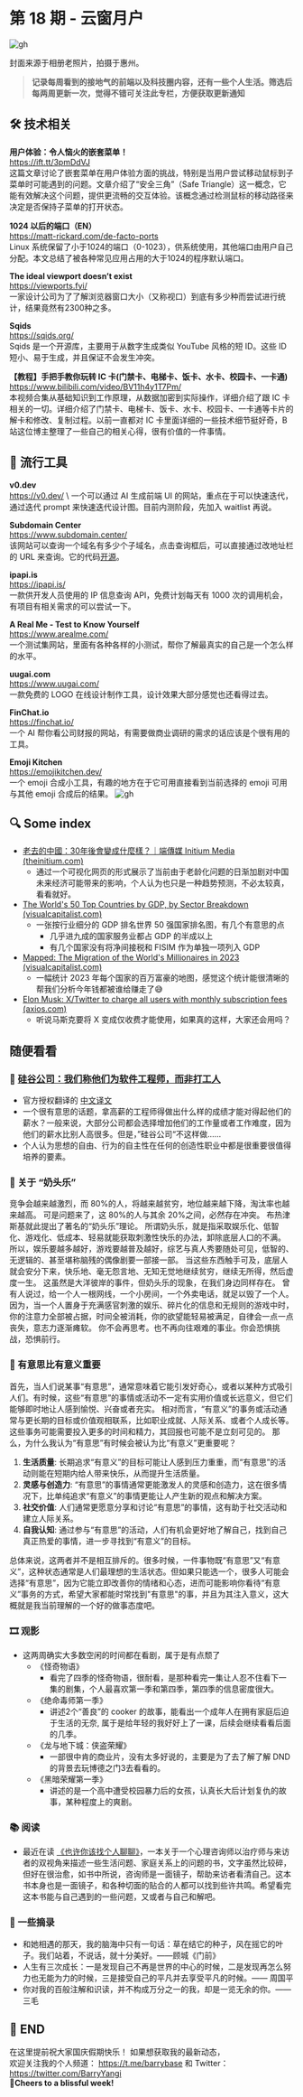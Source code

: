 # 第 18 期 - 云窗月户
![gh](https://cdn.jsdelivr.net/gh/BarryYangi/ObsStaticData@main/obsidian/1695436400000zjseyf.png)

封面来源于相册老照片，拍摄于惠州。

>**记录每周看到的接地气的前端以及科技圈内容，还有一些个人生活。筛选后每两周更新一次，觉得不错可关注此专栏，方便获取更新通知**

## 🛠️ 技术相关
**用户体验：令人恼火的嵌套菜单！** \
https://ift.tt/3pmDdVJ \
这篇文章讨论了嵌套菜单在用户体验方面的挑战，特别是当用户尝试移动鼠标到子菜单时可能遇到的问题。文章介绍了“安全三角”（Safe Triangle）这一概念，它能有效解决这个问题，提供更流畅的交互体验。该概念通过检测鼠标的移动路径来决定是否保持子菜单的打开状态。

**1024 以后的端口（EN）** \
https://matt-rickard.com/de-facto-ports \
Linux 系统保留了小于1024的端口（0-1023），供系统使用，其他端口由用户自己分配。本文总结了被各种常见应用占用的大于1024的程序默认端口。

**The ideal viewport doesn’t exist** \
https://viewports.fyi/ \
一家设计公司为了了解浏览器窗口大小（又称视口）到底有多少种而尝试进行统计，结果竟然有2300种之多。

**Sqids** \
https://sqids.org/ \
Sqids 是一个开源库，主要用于从数字生成类似 YouTube 风格的短 ID。这些 ID 短小、易于生成，并且保证不会发生冲突。

**【教程】手把手教你玩转 IC 卡(门禁卡、电梯卡、饭卡、水卡、校园卡、一卡通)** \
https://www.bilibili.com/video/BV11h4y1T7Pm/ \
本视频合集从基础知识到工作原理，从数据加密到实际操作，详细介绍了跟 IC 卡相关的一切。详细介绍了门禁卡、电梯卡、饭卡、水卡、校园卡、一卡通等卡片的解卡和修改、复制过程。以前一直都对 IC 卡里面详细的一些技术细节挺好奇，B 站这位博主整理了一些自己的相关心得，很有价值的一件事情。
## 🧰 流行工具
**v0.dev** \
https://v0.dev/ \ 
一个可以通过 AI 生成前端 UI 的网站，重点在于可以快速迭代，通过迭代 prompt 来快速迭代设计图。目前内测阶段，先加入 waitlist 再说。

**Subdomain Center** \
https://www.subdomain.center/ \
该网站可以查询一个域名有多少个子域名，点击查询框后，可以直接通过改地址栏的 URL 来查询。它的代码[开源](https://github.com/ARPSyndicate/puncia)。

**ipapi.is** \
https://ipapi.is/ \
一款供开发人员使用的 IP 信息查询 API，免费计划每天有 1000 次的调用机会，有项目有相关需求的可以尝试一下。

**A Real Me - Test to Know Yourself** \
https://www.arealme.com/ \
一个测试集网站，里面有各种各样的小测试，帮你了解最真实的自己是一个怎么样的水平。

**uugai.com** \
https://www.uugai.com/ \
一款免费的 LOGO 在线设计制作工具，设计效果大部分感觉也还看得过去。

**FinChat.io** \
https://finchat.io/ \
一个 AI 帮你看公司财报的网站，有需要做商业调研的需求的话应该是个很有用的工具。

**Emoji Kitchen** \
https://emojikitchen.dev/ \
一个 emoji 合成小工具，有趣的地方在于它可用直接看到当前选择的 emoji 可用与其他 emoji 合成后的结果。
![gh](https://cdn.jsdelivr.net/gh/BarryYangi/ObsStaticData@main/obsidian/1695441123000vqguqg.png)

## 🔍 Some index
- [老去的中國：30年後會變成什麼樣？｜端傳媒 Initium Media (theinitium.com)](https://campaign.theinitium.com/20230823-mainland-an-aging-china/index.html)
	- 通过一个可视化网页的形式展示了当前由于老龄化问题的日渐加剧对中国未来经济可能带来的影响，个人认为也只是一种趋势预测，不必太较真，看看就好。
- [The World's 50 Top Countries by GDP, by Sector Breakdown (visualcapitalist.com)](https://www.visualcapitalist.com/cp/gdp-by-country-sector-breakdown/)
	- 一张按行业细分的 GDP 排名世界 50 强国家排名图，有几个有意思的点
		- 几乎进九成的国家服务业都占 GDP 的半成以上
		- 有几个国家没有将净间接税和 FISIM 作为单独一项列入 GDP
- [Mapped: The Migration of the World's Millionaires in 2023 (visualcapitalist.com)](https://www.visualcapitalist.com/mapped-the-migration-of-the-worlds-millionaires-in-2023/)
	- 一幅统计 2023 年每个国家的百万富豪的地图，感觉这个统计能很清晰的帮我们分析今年钱都被谁给赚走了😅
- [Elon Musk: X/Twitter to charge all users with monthly subscription fees (axios.com)](https://www.axios.com/2023/09/19/musk-x-twitter-charge-all-users-monthly-subscription-fees)
	- 听说马斯克要将 X 变成仅收费才能使用，如果真的这样，大家还会用吗？
## 随便看看
### 📑 [硅谷公司：我们称他们为软件工程师，而非打工人](https://blog.pragmaticengineer.com/what-silicon-valley-gets-right-on-software-engineers/)
- 官方授权翻译的 [中文译文](https://blog.csdn.net/csdnnews/article/details/112914520?ref=blog.pragmaticengineer.com)
- 一个很有意思的话题，拿高薪的工程师得做出什么样的成绩才能对得起他们的薪水？一般来说，大部分公司都会选择增加他们的工作量或者工作难度，因为他们的薪水比别人高很多。但是，”硅谷公司“不这样做……
- 个人认为思想的自由、行为的自主性在任何的创造性职业中都是很重要很值得培养的要素。

### 💭 关于 “奶头乐”
竞争会越来越激烈，而 80%的人，将越来越贫穷，地位越来越下降，淘汰率也越来越高。
可是问题来了，这 80%的人与其余 20%之间，必然存在冲突。
布热津斯基就此提出了著名的“奶头乐”理论。
所谓奶头乐，就是指采取娱乐化、低智化、游戏化、低成本、轻易就能获取刺激性快乐的办法，卸除底层人口的不满。
所以，娱乐要越多越好，游戏要越普及越好，综艺与真人秀要随处可见，低智的、无逻辑的、甚至堪称脑残的偶像剧要一部接一部。
当这些东西触手可及，底层人就会安分下来，快乐地、毫无怨言地、无知无觉地继续贫穷，继续无所得，然后虚度一生。
这虽然是大洋彼岸的事件，但奶头乐的现象，在我们身边同样存在。
曾有人说过，给一个人一根网线，一个小房间，一个外卖电话，就足以毁了一个人。
因为，当一个人置身于充满感官刺激的娱乐、碎片化的信息和无规则的游戏中时，你的注意力全部被占据，时间全被消耗，你的欲望能轻易被满足，自律会一点一点丧失，意志力逐渐瘫软。
你不会再思考。也不再向往艰难的事业。你会恐惧挑战，恐惧前行。
### 🌟 有意思比有意义重要
首先，当人们说某事“有意思”，通常意味着它能引发好奇心，或者以某种方式吸引人们。有时候，这些“有意思”的事情或活动不一定有实用价值或长远意义，但它们能够即时地让人感到愉悦、兴奋或者充实。
相对而言，“有意义”的事务或活动通常与更长期的目标或价值观相联系，比如职业成就、人际关系、或者个人成长等。这些事务可能需要投入更多的时间和精力，其回报也可能不是立刻可见的。
那么，为什么我认为“有意思”有时候会被认为比“有意义”更重要呢？
1. **生活质量**: 长期追求“有意义”的目标可能让人感到压力重重，而“有意思”的活动则能在短期内给人带来快乐，从而提升生活质量。
2. **灵感与创造力**: “有意思”的事情通常更能激发人的灵感和创造力，这在很多情况下，比单纯追求“有意义”的事情更能让人产生新的观点和解决方案。
3. **社交价值**: 人们通常更愿意分享和讨论“有意思”的事情，这有助于社交活动和建立人际关系。
4. **自我认知**: 通过参与“有意思”的活动，人们有机会更好地了解自己，找到自己真正热爱的事情，进一步寻找到“有意义”的目标。

总体来说，这两者并不是相互排斥的。很多时候，一件事物既“有意思”又“有意义”，这种状态通常是人们最理想的生活状态。但如果只能选一个，很多人可能会选择“有意思”，因为它能立即改善你的情绪和心态，进而可能影响你看待“有意义”事务的方式，希望大家都能时常找到"有意思"的事，并且为其注入意义，这大概就是我当前理解的一个好的做事态度吧。
### 🎞️ 观影
- 这两周确实大多数空闲的时间都在看剧，属于是有点颓了
	- 《怪奇物语》
		- 看完了四季的怪奇物语，很耐看，是那种看完一集让人忍不住看下一集的剧集，个人最喜欢第一季和第四季，第四季的信息密度很大。
	- 《绝命毒师第一季》
		- 讲述2个“善良”的 cooker 的故事，能看出一个成年人在拥有家庭后迫于生活的无奈, 属于是给年轻的我好好上了一课，后续会继续看看后面的几季。
	- 《龙与地下城：侠盗荣耀》
		- 一部很中肯的商业片，没有太多好说的，主要是为了去了解了解 DND 的背景去玩博德之门3去看看的。
	- 《黑暗荣耀第一季》
		- 讲述的是一个高中遭受校园暴力后的女孩，认真长大后计划复仇的故事，某种程度上的爽剧。
### 📚 阅读
- 最近在读 [《也许你该找个人聊聊》](https://neodb.social/book/7hZ87z28NdWjwamGWJ0h8u)，一本关于一个心理咨询师以治疗师与来访者的双视角来描述一些生活问题、家庭关系上的问题的书，文字虽然比较碎，但好在很治愈，如书中所说，咨询师是一面镜子，帮助来访者看清自己。这本书本身也是一面镜子，和各种切面的贴合的人都可以找到些许共鸣。希望看完这本书能与自己遇到的一些问题，又或者与自己和解吧。

### 📝 一些摘录
- 和她相遇的那天，我的脑海中只有一句话：草在结它的种子，风在摇它的叶子。我们站着，不说话，就十分美好。——顾城《门前》
- 人生有三次成长：一是发现自己不再是世界的中心的时候，二是发现再怎么努力也无能为力的时候，三是接受自己的平凡并去享受平凡的时候。—— 周国平
- 你对我的百般注解和识读，并不构成万分之一的我，却是一览无余的你。——三毛


## 🎉 END
在这里提前祝大家国庆假期快乐！
如果想获取我的最新动态，\
欢迎关注我的个人频道： https://t.me/barrybase 和 Twitter： https://twitter.com/BarryYangi \
🍻**Cheers to a blissful week!**











